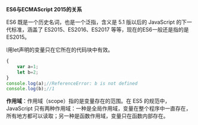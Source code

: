 **ES6与ECMAScript 2015的关系**

ES6 既是一个历史名词，也是一个泛指，含义是 5.1 版以后的 JavaScript 的下一代标准，涵盖了 ES2015、ES2016、ES2017 等等，现在的ES6一般还是指的是ES2015。

l用let声明的变量只在它所在的代码块中有效。

```javascript
{
    var a=1;
    let b=2;
}
console.log(a);//ReferenceError: b is not defined
console.log(b);//1
```

**作用域**：作用域（scope）指的是变量存在的范围。在 ES5 的规范中，JavaScript 只有两种作用域：一种是全局作用域，变量在整个程序中一直存在，所有地方都可以读取；另一种是函数作用域，变量只在函数内部存在。

